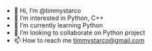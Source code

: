 - 👋 Hi, I’m @timmystarco
- 👀 I’m interested in Python, C++
- 🌱 I’m currently learning Python
- 💞️ I’m looking to collaborate on Python project
- 📫 How to reach me timmystarco@gmail.com

<!---
timmystarco/timmystarco is a ✨ special ✨ repository because its `README.md` (this file) appears on your GitHub profile.
You can click the Preview link to take a look at your changes.
--->
